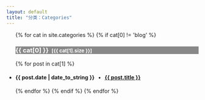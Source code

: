 ```yaml
---
layout: default
title: "分类：Categories"
---
```

<ul class="list-unstyled">
{% for cat in site.categories %} 
	{% if cat[0] != 'blog' %} 
   <a name="{{ cat[0] }}"></a>
   <h3 style="color:#ffffff; background:#888888">{{ cat[0] }}&nbsp; <span style="color:ffffff; font-size:13px">[{{ cat[1].size }}]</span></h3>
     {% for post in cat[1] %} 
    <li><h4><span>{{ post.date | date_to_string }}</span> &nbsp; &bull; &nbsp; <a href="{{ post.url }}">{{ post.title }}</a></h4></li>
	{% endfor %} 
   {% endif %} 
{% endfor %} 
</ul>
